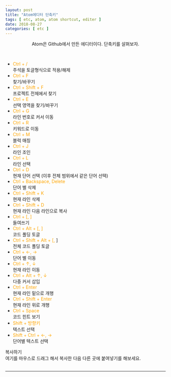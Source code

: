 ```yaml
---
layout: post
title: "Atom에디터 단축키"
tags: [ etc, atom, atom shortcut, editer ]
date: 2018-08-27
categories: [ etc ]
---
```


<p align="center">
    Atom은 Github에서 만든 에디터이다. 단축키를 살펴보자.
</p><br/>

- <font color="orange">Ctrl + /</font>
<br/> 주석을 토글형식으로 적용/해제
- <font color="orange">Ctrl + F</font>
<br/> 찾기/바꾸기
- <font color="orange">Ctrl + Shift + F</font>
<br/> 프로젝트 전체에서 찾기
- <font color="orange">Ctrl + E</font>
<br/> 선택 영역을 찾기/바꾸기
- <font color="orange">Ctrl + G</font>
<br/> 라인 번호로 커서 이동
- <font color="orange">Ctrl + R</font>
<br/> 키워드로 이동
- <font color="orange">Ctrl + M</font>
<br/> 블럭 매칭
- <font color="orange">Ctrl + J</font>
<br/> 라인 조인
- <font color="orange">Ctrl + L</font>
<br/> 라인 선택
- <font color="orange">Ctrl + D</font>
<br/> 현재 단어 선택 (이후 전체 범위에서 같은 단어 선택)
- <font color="orange">Ctrl + Backspace, Delete</font>
<br/> 단어 별 삭제
- <font color="orange">Ctrl + Shift + K</font>
<br/> 현재 라인 삭제
- <font color="orange">Ctrl + Shift + D</font>
<br/> 현재 라인 다음 라인으로 복사
- <font color="orange">Ctrl + [, ]</font>
<br/> 들여쓰기
- <font color="orange">Ctrl + Alt + [, ]</font>
<br/> 코드 폴딩 토글
- <font color="orange">Ctrl + Shift + Alt + [, </font>]
<br/> 전체 코드 폴딩 토글
- <font color="orange">Ctrl + ←, →</font>
<br/> 단어 별 이동
- <font color="orange">Ctrl + ↑, ↓</font>
<br/> 현재 라인 이동
- <font color="orange">Ctrl + Alt + ↑, ↓</font>
<br/> 다중 커서 삽입
- <font color="orange">Ctrl + Enter</font>
<br/> 현재 라인 밑으로 개행
- <font color="orange">Ctrl + Shift + Enter</font>
<br/> 현재 라인 위로 개행
- <font color="orange">Ctrl + Space</font>
<br/> 코드 힌트 보기
- <font color="orange">Shift + 방향키</font>
<br/> 텍스트 선택
- <font color="orange">Shift + Ctrl + ←, →</font>
<br/> 단어별 텍스트 선택

<script type="text/javascript" src="/assets/js/ZeroClipboard.js"></script>
<script type="text/javascript">
var clip = null;
function init() {
    clip = new ZeroClipboard.Client();
    ZeroClipboard.moviePath = '/assets/js/ZeroClipboard.swf';
    clip.setHandCursor( true );
    clip.setText('수정!!!!!') //이 부분을 자신한테 맞게 수정하면 된다.
    clip.glue( 'd_clip_button' );
}    
</script>

<body onLoad="init()">
<span id="d_clip_button" class="my_clip_button">복사하기</span>
</body>


<div id="contents_area" onCopy="javascript:copy_play();">
여기를 마우스로 드래그 해서 복사한 다음 다른 곳에 붙여넣기를 해보세요.
</div>


<br/>
<hr/>